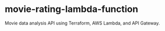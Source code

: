 # movie-rating-lambda-function
Movie data analysis API using Terraform, AWS Lambda, and API Gateway.
